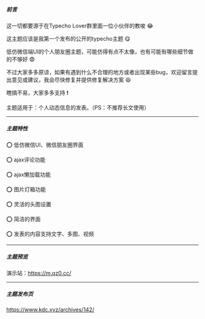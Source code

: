##### 前言
这一切都要源于在Typecho Lover群里面一位小伙伴的教唆 :joy:

这主题应该是我第一个发布的公开的typecho主题 :yum:

低仿微信端UI的个人朋友圈主题，可能仿得有点不太像，也有可能有哪些细节做的不够好 :fearful:

不过大家多多原谅，如果有遇到什么不合理的地方或者出现某些bug，欢迎留言提出意见或建议，我会尽快修复并提供修复解决方案 :laughing:

瞎搞不易，大家多多支持 :exclamation:

主题适用于：个人动态信息的发表。（PS：不推荐长文使用）

-----

##### 主题特性

:o: 低仿微信UI、微信朋友圈界面

:o: ajax评论功能

:o: ajax懒加载功能

:o: 图片灯箱功能

:o: 灵活的头图设置

:o: 简洁的界面

:o: 发表的内容支持文字、多图、视频


-----

##### 主题预览

演示站：https://m.qz0.cc/

------------

##### 主题发布页
https://www.kdc.xyz/archives/142/
